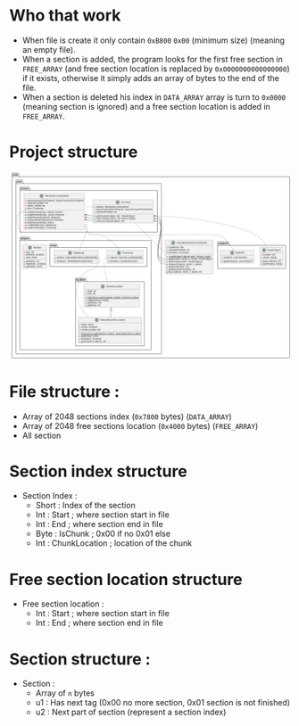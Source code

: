 # Who that work

- When file is create it only contain `0xB800` `0x00` (minimum size) (meaning an empty file).  
- When a section is added, the program looks for the first free section in `FREE_ARRAY` (and free section location is replaced by 
`0x0000000000000000`) if it exists, otherwise it simply adds an array of
bytes to the end of the file.
- When a section is deleted his index in `DATA_ARRAY` array is turn to `0x0000` (meaning section is ignored) and a free 
section location is added in `FREE_ARRAY`.

# Project structure
![diamgram](uml/ChunkRandomAccessSystem.png)

# File structure :

* Array of 2048 sections index (`0x7800` bytes) (`DATA_ARRAY`)
* Array of 2048 free sections location (`0x4000` bytes) (`FREE_ARRAY`)
* All section

# Section index structure

* Section Index :
  * Short : Index of the section
  * Int : Start ; where section start in file
  * Int : End ; where section end in file
  * Byte : IsChunk ; 0x00 if no 0x01 else
  * Int : ChunkLocation ; location of the chunk

# Free section location structure

* Free section location  :
  * Int : Start ; where section start in file
  * Int : End ; where section end in file

# Section structure :

* Section :
  * Array of `n` bytes
  * u1 : Has next tag (0x00 no more section, 0x01 section is not finished)
  * u2 : Next part of section (represent a section index)